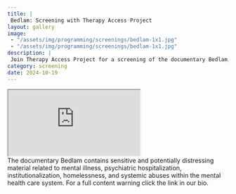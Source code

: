 ```yaml
---
title: |
 Bedlam: Screening with Therapy Access Project
layout: gallery
image:
 - "/assets/img/programming/screenings/bedlam-1x1.jpg"
 - "/assets/img/programming/screenings/bedlam-1x1.jpg"
description: |
 Join Therapy Access Project for a screening of the documentary Bedlam, followed by a conversation about dismantling systemic harms and envisioning equitable, community-driven approaches to mental health care.
category: screening
date: 2024-10-19
---
```

<div class="container ratio ratio-16x9 mb-5" data-aos="fade-up">
    <iframe src="https://www.youtube-nocookie.com/embed/3bkOnZLrt38"
    allowfullscreen>
    </iframe>
</div>
The documentary Bedlam contains sensitive and potentially distressing material related to mental illness, psychiatric hospitalization, institutionalization, homelessness, and systemic abuses within the mental health care system. For a full content warning click the link in our bio.
